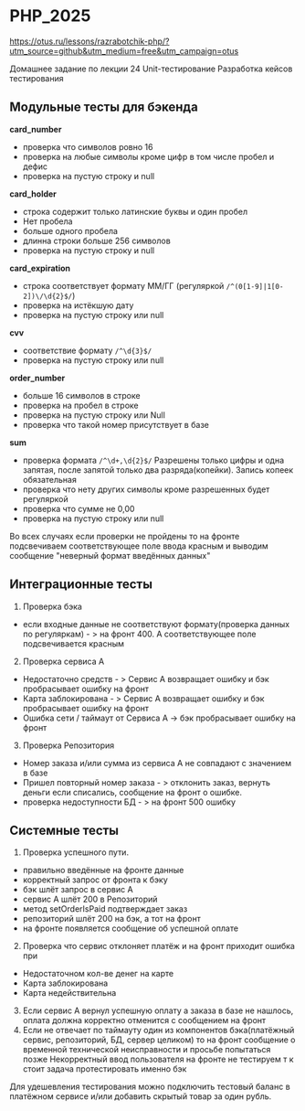 # PHP_2025

https://otus.ru/lessons/razrabotchik-php/?utm_source=github&utm_medium=free&utm_campaign=otus

Домашнее задание по лекции 24 Unit-тестирование Разработка кейсов тестирования

## Модульные тесты для бэкенда

**card_number**
- проверка что символов ровно 16
- проверка на любые символы кроме цифр в том числе пробел и дефис
- проверка на пустую строку и null

**card_holder**
- строка содержит только латинские буквы и один пробел
- Нет пробела
- больше одного пробела
- длинна строки больше 256 символов
- проверка на пустую строку и null

**card_expiration**
- строка соответствует формату MM/ГГ (регуляркой `/^(0[1-9]|1[0-2])\/\d{2}$/`)
- проверка на истёкшую дату
- проверка на пустую строку или null

**cvv**
- соответствие формату `/^\d{3}$/`
- проверка на пустую строку или null

**order_number**
- больше 16 символов в строке
- проверка на пробел в строке
- проверка на пустую строку или Null
- проверка что такой номер присутствует в базе

**sum**
- проверка формата `/^\d+,\d{2}$/` Разрешены только цифры и одна запятая, после запятой только два разряда(копейки). Запись копеек обязательная 
- проверка что нету других символы кроме разрешенных будет регуляркой
- проверка что сумме не 0,00
- проверка на пустую строку или null

Во всех случаях если проверки не пройдены то на фронте подсвечиваем соответствующее поле ввода красным и выводим сообщение "неверный формат введённых данных"

## Интеграционные тесты
1. Проверка бэка
- если входные данные не соответствуют формату(проверка данных по регуляркам) - >  на фронт 400. А соответствующее поле подсвечивается красным
2. Проверка сервиса А
- Недостаточно средств - > Сервис A возвращает ошибку и бэк пробрасывает ошибку на фронт 
- Карта заблокирована - > Сервис A возвращает ошибку и бэк пробрасывает ошибку на фронт
- Ошибка сети / таймаут от Сервиса A → бэк пробрасывает ошибку на фронт
3. Проверка Репозитория
- Номер заказа и/или сумма из сервиса А не совпадают с значением в базе
- Пришел повторный номер заказа - > отклонить заказ, вернуть деньги если списались, сообщение на фронт о ошибке. 
- проверка недоступности БД - > на фронт 500 ошибку

## Системные тесты

1. Проверка успешного пути.
- правильно введённые на фронте данные
- корректный запрос от фронта к бэку
- бэк шлёт запрос в сервис А
- сервис А шлёт 200 в Репозиторий
- метод setOrderIsPaid подтверждает заказ
- репозиторий шлёт 200 на бэк, а тот на фронт
- на фронте появляется сообщение об успешной оплате
2. Проверка что сервис отклоняет платёж и на фронт приходит ошибка при
- Недостаточном кол-ве денег на карте
- Карта заблокирована
- Карта недействительна
3. Если сервис А вернул успешную оплату а заказа в базе не нашлось, оплата должна корректно отменится с сообщением на фронт
4. Если не отвечает по таймауту один из компонентов бэка(платёжный сервис, репозиторий, БД, сервер целиком) то на фронт сообщение о временной технической неисправности и просьбе попытаться позже
Некорректный ввод пользователя на фронте не тестируем т к стоит задача протестировать именно бэк

Для удешевления тестирования можно подключить тестовый баланс в платёжном сервисе и/или добавить скрытый товар за один рубль. 